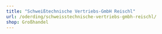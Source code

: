 ```yaml
---
title: "Schweißtechnische Vertriebs-GmbH Reischl"
url: /oderding/schweisstechnische-vertriebs-gmbh-reischl/
shop: Großhandel
---
```

